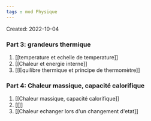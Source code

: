 ```yaml
---
tags : mod Physique
---
```

Created: 2022-10-04 

### Part 3: **grandeurs thermique** 
1. [[temperature et echelle de temperature]]  
2. [[Chaleur et energie interne]] 
3. [[Equilibre thermique et principe de thermomètre]] 

### Part 4: **Chaleur massique, capacité calorifique** 
1. [[Chaleur massique, capacité calorifique]]  
2. [[]]
3. [[Chaleur echanger lors d'un changement d'etat]]
